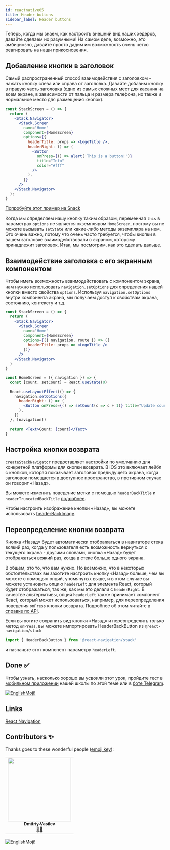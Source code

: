 ```yaml
---
id: reactnative05
title: Header buttons
sidebar_label: Header buttons
---
```


Теперь, когда мы знаем, как настроить внешний вид наших хедеров, давайте сделаем их разумными! На самом деле, возможно, это амбициозно, давайте просто дадим им возможность очень четко реагировать на наши прикосновения.

## Добавление кнопки в заголовок

Самый распространенный способ взаимодействия с заголовком - нажать кнопку слева или справа от заголовка. Давайте добавим кнопку в правую часть заголовка (одно из самых сложных мест для касания на всем экране, в зависимости от пальца и размера телефона, но также и нормальное место для размещения кнопок).


```jsx
const StackScreen = () => {
  return (
    <Stack.Navigator>
      <Stack.Screen
        name="Home"
        component={HomeScreen}
        options={{
          headerTitle: props => <LogoTitle />,
          headerRight: () => (
            <Button
              onPress={() => alert('This is a button!')}
              title="Info"
              color="#fff"
            />
          ),
        }}
      />
    </Stack.Navigator>
  );
}
```

[Попробуйте этот пример на Snack](https://snack.expo.io/?platform=android&name=header%20button&dependencies=%40expo%2Fvector-icons%40*%2C%40react-native-community%2Fmasked-view%40*%2Creact-native-gesture-handler%40*%2Creact-native-pager-view%40*%2Creact-native-paper%40%5E4.7.2%2Creact-native-reanimated%40*%2Creact-native-safe-area-context%40*%2Creact-native-screens%40*%2Creact-native-tab-view%40%5E3.0.0%2C%40react-navigation%2Fbottom-tabs%40%5E6.0.0-next.1%2C%40react-navigation%2Fdrawer%40%5E6.0.0-next.1%2C%40react-navigation%2Fmaterial-bottom-tabs%40%5E6.0.0-next.1%2C%40react-navigation%2Fmaterial-top-tabs%40%5E6.0.0-next.1%2C%40react-navigation%2Fnative%40%5E6.0.0-next.1%2C%40react-navigation%2Fstack%40%5E6.0.0-next.6&hideQueryParams=true&sourceUrl=https%3A%2F%2Freactnavigation.org%2Fexamples%2F6.x%2Fsimple-header-button.js)

Когда мы определяем нашу кнопку таким образом, переменная `this` в параметрах `options` не является экземпляром `HomeScreen`, поэтому вы не можете вызывать `setState` или какие-либо методы экземпляра на нем. Это очень важно, потому что очень часто требуется, чтобы кнопки в вашем заголовке взаимодействовали с экраном, которому принадлежит заголовок. Итак, мы посмотрим, как это сделать дальше.

## Взаимодействие заголовка с его экранным компонентом

Чтобы иметь возможность взаимодействовать с компонентом экрана, нам нужно использовать `navigation.setOptions` для определения нашей кнопки вместо свойства `options`. Используя `navigation.setOptions` внутри компонента экрана, мы получаем доступ к свойствам экрана, состоянию, контексту и т.д.


```jsx
const StackScreen = () => {
  return (
    <Stack.Navigator>
      <Stack.Screen
        name="Home"
        component={HomeScreen}
        options={({ navigation, route }) => ({
          headerTitle: props => <LogoTitle />
        })}
      />
    </Stack.Navigator>
  )
}

const HomeScreen = ({ navigation }) => {
  const [count, setCount] = React.useState(0)

  React.useLayoutEffect(() => {
    navigation.setOptions({
      headerRight: () => (
        <Button onPress={() => setCount(c => c + 1)} title="Update count" />
      ),
    })
  }, [navigation])

  return <Text>Count: {count}</Text>
}
```

## Настройка кнопки возврата

`createStackNavigator` предоставляет настройки по умолчанию для конкретной платформы для кнопки возврата. В iOS это включает лейбл с кнопкой, которая показывает заголовок предыдущего экрана, когда заголовок помещается в доступное пространство, в противном случае он говорит «Назад».

Вы можете изменить поведение метки с помощью `headerBackTitle` и `headerTruncatedBackTitle` [подробнее](https://reactnavigation.org/docs/6.x/stack-navigator#headerbacktitle).

Чтобы настроить изображение кнопки «Назад», вы можете использовать [headerBackImage](https://reactnavigation.org/docs/6.x/stack-navigator#headerbackimage).

## Переопределение кнопки возврата

Кнопка «Назад» будет автоматически отображаться в навигаторе стека всякий раз, когда у пользователя есть возможность вернуться с текущего экрана - другими словами, кнопка «Назад» будет отображаться всякий раз, когда в стеке больше одного экрана.

В общем, это то, что вам нужно. Но возможно, что в некоторых обстоятельствах вы захотите настроить кнопку «Назад» больше, чем вы можете с помощью опций, упомянутых выше, и в этом случае вы можете установить опцию `headerLeft` для элемента React, который будет отображаться, так же, как мы это делали с `headerRight`. В качестве альтернативы, опция `headerLeft` также принимает компонент React, который может использоваться, например, для переопределения поведения `onPress` кнопки возврата. Подробнее об этом читайте в [справке по API](https://reactnavigation.org/docs/6.x/stack-navigator#headerleft).

Если вы хотите сохранить вид кнопки «Назад» и переопределить только метод `onPress`, вы можете импортировать HeaderBackButton из `@react-navigation/stack` 

```jsx
import { HeaderBackButton } from '@react-navigation/stack'
```

и назначьте этот компонент параметру `headerLeft`.

## Done ✅

Чтобы узнать, насколько хорошо вы усвоили этот урок, пройдите тест в [мобильном приложении](http://onelink.to/njhc95) нашей школы по этой теме или в [боте Telegram](https://t.me/javascriptcamp_bot).

[![EnglishMoji!](/img/logo/englishmoji.png)](https://apps.apple.com/kz/app/englishmoji/id6450254885)

## Links

[React Navigation](https://reactnavigation.org/docs/6.x/header-buttons)

## Contributors ✨

Thanks goes to these wonderful people ([emoji key](https://allcontributors.org/docs/en/emoji-key)):

<table>
  <tr>
    <td align="center"><a href="https://fullstackserverless.github.io/"><img src="https://avatars0.githubusercontent.com/u/6774813?v=4?s=200" width="200px;" alt=""/><br /><sub><b>Dmitriy Vasilev</b></sub></a><br /> <a href="https://github.com/gHashTag/react-native-village/commits?author=gHashTag" title="Documentation">📖💲</a></td>
  </tr>
</table>

[![EnglishMoji!](/img/logo/englishmoji.png)](https://apps.apple.com/kz/app/englishmoji/id6450254885)
